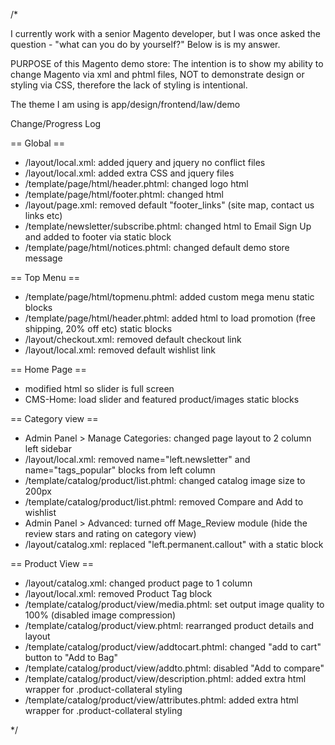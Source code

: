 /*

I currently work with a senior Magento developer, but I was once asked the question - "what can you do by yourself?" Below is is my answer.

PURPOSE of this Magento demo store:
The intention is to show my ability to change Magento via xml and phtml files, NOT to demonstrate design or styling via CSS, 
therefore the lack of styling is intentional.

The theme I am using is app/design/frontend/law/demo


Change/Progress Log

== Global ==
* /layout/local.xml: added jquery and jquery no conflict files
* /layout/local.xml: added extra CSS and jquery files
* /template/page/html/header.phtml: changed logo html
* /template/page/html/footer.phtml: changed html
* /layout/page.xml: removed  default "footer_links" (site map, contact us links etc)
* /template/newsletter/subscribe.phtml: changed html to Email Sign Up and added to footer via static block
* /template/page/html/notices.phtml: changed default demo store message

== Top Menu ==
* /template/page/html/topmenu.phtml: added custom mega menu static blocks
* /template/page/html/header.phtml: added html to load promotion (free shipping, 20% off etc) static blocks
* /layout/checkout.xml: removed default checkout link 
* /layout/local.xml: removed default wishlist link

== Home Page ==
* modified html so slider is full screen
* CMS-Home: load slider and featured product/images static blocks

== Category view ==
* Admin Panel > Manage Categories: changed page layout to 2 column left sidebar
* /layout/local.xml: removed name="left.newsletter" and name="tags_popular" blocks from left column
* /template/catalog/product/list.phtml: changed catalog image size to 200px
* /template/catalog/product/list.phtml: removed Compare and Add to wishlist
* Admin Panel > Advanced: turned off Mage_Review module (hide the review stars and rating on category view)
* /layout/catalog.xml: replaced "left.permanent.callout" with a static block

== Product View ==
* /layout/catalog.xml: changed product page to 1 column
* /layout/local.xml: removed Product Tag block
* /template/catalog/product/view/media.phtml: set output image quality to 100% (disabled image compression)
* /template/catalog/product/view.phtml: rearranged product details and layout
* /template/catalog/product/view/addtocart.phtml: changed "add to cart" button to "Add to Bag"
* /template/catalog/product/view/addto.phtml: disabled "Add to compare"
* /template/catalog/product/view/description.phtml: added extra html wrapper for .product-collateral styling
* /template/catalog/product/view/attributes.phtml: added extra html wrapper for .product-collateral styling


*/